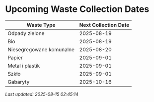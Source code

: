 # Upcoming Waste Collection Dates

| Waste Type | Next Collection Date |
|------------|----------------------|
| Odpady zielone | 2025-08-19 |
| Bio | 2025-08-19 |
| Niesegregowane komunalne | 2025-08-20 |
| Papier | 2025-09-01 |
| Metal i plastik | 2025-09-01 |
| Szkło | 2025-09-01 |
| Gabaryty | 2025-10-16 |


*Last updated: 2025-08-15 02:45:14*
